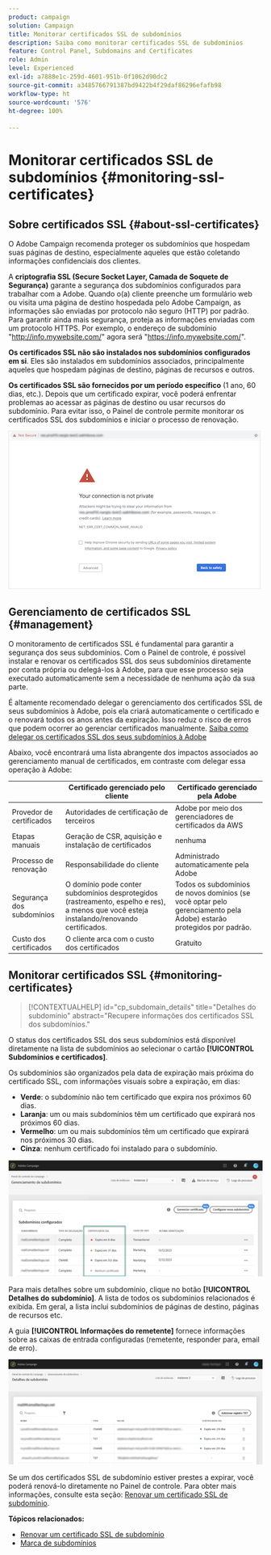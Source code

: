 ```yaml
---
product: campaign
solution: Campaign
title: Monitorar certificados SSL de subdomínios
description: Saiba como monitorar certificados SSL de subdomínios
feature: Control Panel, Subdomains and Certificates
role: Admin
level: Experienced
exl-id: a7888e1c-259d-4601-951b-0f1062d90dc2
source-git-commit: a3485766791387bd9422b4f29daf86296efafb98
workflow-type: ht
source-wordcount: '576'
ht-degree: 100%

---
```


# Monitorar certificados SSL de subdomínios {#monitoring-ssl-certificates}

## Sobre certificados SSL {#about-ssl-certificates}

O Adobe Campaign recomenda proteger os subdomínios que hospedam suas páginas de destino, especialmente aqueles que estão coletando informações confidenciais dos clientes.

A **criptografia SSL (Secure Socket Layer, Camada de Soquete de Segurança)** garante a segurança dos subdomínios configurados para trabalhar com a Adobe. Quando o(a) cliente preenche um formulário web ou visita uma página de destino hospedada pelo Adobe Campaign, as informações são enviadas por protocolo não seguro (HTTP) por padrão. Para garantir ainda mais segurança, proteja as informações enviadas com um protocolo HTTPS. Por exemplo, o endereço de subdomínio &quot;http://info.mywebsite.com/&quot; agora será &quot;https://info.mywebsite.com/&quot;.

**Os certificados SSL não são instalados nos subdomínios configurados em si**. Eles são instalados em subdomínios associados, principalmente aqueles que hospedam páginas de destino, páginas de recursos e outros.

**Os certificados SSL são fornecidos por um período específico** (1 ano, 60 dias, etc.). Depois que um certificado expirar, você poderá enfrentar problemas ao acessar as páginas de destino ou usar recursos do subdomínio. Para evitar isso, o Painel de controle permite monitorar os certificados SSL dos subdomínios e iniciar o processo de renovação.

![](assets/no_certificate.png)

## Gerenciamento de certificados SSL {#management}

O monitoramento de certificados SSL é fundamental para garantir a segurança dos seus subdomínios. Com o Painel de controle, é possível instalar e renovar os certificados SSL dos seus subdomínios diretamente por conta própria ou delegá-los à Adobe, para que esse processo seja executado automaticamente sem a necessidade de nenhuma ação da sua parte.

É altamente recomendado delegar o gerenciamento dos certificados SSL de seus subdomínios à Adobe, pois ela criará automaticamente o certificado e o renovará todos os anos antes da expiração. Isso reduz o risco de erros que podem ocorrer ao gerenciar certificados manualmente. [Saiba como delegar os certificados SSL dos seus subdomínios à Adobe](delegate-ssl.md)

Abaixo, você encontrará uma lista abrangente dos impactos associados ao gerenciamento manual de certificados, em contraste com delegar essa operação à Adobe:

|       | Certificado gerenciado pelo cliente | Certificado gerenciado pela Adobe |
|  ---  |  ---  |  ---  |
| Provedor de certificados | Autoridades de certificação de terceiros | Adobe por meio dos gerenciadores de certificados da AWS |
| Etapas manuais | Geração de CSR, aquisição e instalação de certificados | nenhuma |
| Processo de renovação | Responsabilidade do cliente | Administrado automaticamente pela Adobe |
| Segurança dos subdomínios | O domínio pode conter subdomínios desprotegidos (rastreamento, espelho e res), a menos que você esteja instalando/renovando certificados. | Todos os subdomínios de novos domínios (se você optar pelo gerenciamento pela Adobe) estarão protegidos por padrão. |
| Custo dos certificados | O cliente arca com o custo dos certificados | Gratuito |

## Monitorar certificados SSL {#monitoring-certificates}

>[!CONTEXTUALHELP]
>id="cp_subdomain_details"
>title="Detalhes do subdomínio"
>abstract="Recupere informações dos certificados SSL dos subdomínios."

O status dos certificados SSL dos seus subdomínios está disponível diretamente na lista de subdomínios ao selecionar o cartão **[!UICONTROL Subdomínios e certificados]**.

Os subdomínios são organizados pela data de expiração mais próxima do certificado SSL, com informações visuais sobre a expiração, em dias:

* **Verde**: o subdomínio não tem certificado que expira nos próximos 60 dias.
* **Laranja**: um ou mais subdomínios têm um certificado que expirará nos próximos 60 dias.
* **Vermelho**: um ou mais subdomínios têm um certificado que expirará nos próximos 30 dias.
* **Cinza**: nenhum certificado foi instalado para o subdomínio.

![](assets/subdomains_list.png)

Para mais detalhes sobre um subdomínio, clique no botão **[!UICONTROL Detalhes do subdomínio]**.
A lista de todos os subdomínios relacionados é exibida. Em geral, a lista inclui subdomínios de páginas de destino, páginas de recursos etc.

A guia **[!UICONTROL Informações do remetente]** fornece informações sobre as caixas de entrada configuradas (remetente, responder para, email de erro).

![](assets/subdomain_details.png)

Se um dos certificados SSL de subdomínio estiver prestes a expirar, você poderá renová-lo diretamente no Painel de controle. Para obter mais informações, consulte esta seção: [Renovar um certificado SSL de subdomínio](../../subdomains-certificates/using/renewing-subdomain-certificate.md).

**Tópicos relacionados:**

* [Renovar um certificado SSL de subdomínio](../../subdomains-certificates/using/renewing-subdomain-certificate.md)
* [Marca de subdomínios](../../subdomains-certificates/using/subdomains-branding.md)
